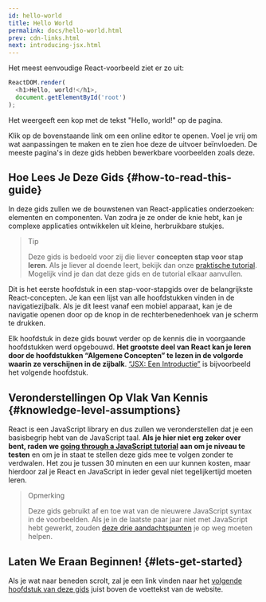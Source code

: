 ```yaml
---
id: hello-world
title: Hello World
permalink: docs/hello-world.html
prev: cdn-links.html
next: introducing-jsx.html
---
```


Het meest eenvoudige React-voorbeeld ziet er zo uit:

```js
ReactDOM.render(
  <h1>Hello, world!</h1>,
  document.getElementById('root')
);
```

Het weergeeft een kop met de tekst "Hello, world!" op de pagina.

[](codepen://hello-world)

Klik op de bovenstaande link om een online editor te openen. Voel je vrij om wat aanpassingen te maken en te zien hoe deze de uitvoer beïnvloeden. De meeste pagina's in deze gids hebben bewerkbare voorbeelden zoals deze.

## Hoe Lees Je Deze Gids {#how-to-read-this-guide}

In deze gids zullen we de bouwstenen van React-applicaties onderzoeken: elementen en componenten. Van zodra je ze onder de knie hebt, kan je complexe applicaties ontwikkelen uit kleine, herbruikbare stukjes.

>Tip
>
>Deze gids is bedoeld voor zij die liever **concepten stap voor stap leren**. Als je liever al doende leert, bekijk dan onze [praktische tutorial](/tutorial/tutorial.html). Mogelijk vind je dan dat deze gids en de tutorial elkaar aanvullen.

Dit is het eerste hoofdstuk in een stap-voor-stapgids over de belangrijkste React-concepten. Je kan een lijst van alle hoofdstukken vinden in de navigatiezijbalk. Als je dit leest vanaf een mobiel apparaat, kan je de navigatie openen door op de knop in de rechterbenedenhoek van je scherm te drukken.

Elk hoofdstuk in deze gids bouwt verder op de kennis die in voorgaande hoofdstukken werd opgebouwd. **Het grootste deel van React kan je leren door de hoofdstukken “Algemene Concepten” te lezen in de volgorde waarin ze verschijnen in de zijbalk**. [“JSX: Een Introductie”](/docs/introducing-jsx.html) is bijvoorbeeld het volgende hoofdstuk.

## Veronderstellingen Op Vlak Van Kennis {#knowledge-level-assumptions}

React is een JavaScript library en dus zullen we veronderstellen dat je een basisbegrip hebt van de JavaScript taal. **Als je hier niet erg zeker over bent, raden we [going through a JavaScript tutorial](https://developer.mozilla.org/en-US/docs/Web/JavaScript/A_re-introduction_to_JavaScript) aan om je niveau te testen** en om je in staat te stellen deze gids mee te volgen zonder te verdwalen. Het zou je tussen 30 minuten en een uur kunnen kosten, maar hierdoor zal je React en JavaScript in ieder geval niet tegelijkertijd moeten leren.

>Opmerking
>
>Deze gids gebruikt af en toe wat van de nieuwere JavaScript syntax in de voorbeelden. Als je in de laatste paar jaar niet met JavaScript hebt gewerkt, zouden [deze drie aandachtspunten](https://gist.github.com/gaearon/683e676101005de0add59e8bb345340c) je op weg moeten helpen.


## Laten We Eraan Beginnen! {#lets-get-started}

Als je wat naar beneden scrolt, zal je een link vinden naar het [volgende hoofdstuk van deze gids](/docs/introducing-jsx.html) juist boven de voettekst van de website.